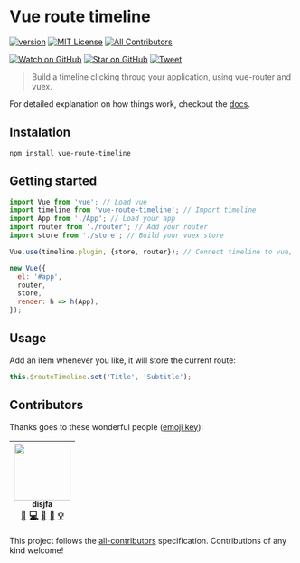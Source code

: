 # Vue route timeline

[![version][version-badge]][package]
[![MIT License][license-badge]][LICENSE]
[![All Contributors](https://img.shields.io/badge/all_contributors-1-orange.svg?style=flat-square)](#contributors)

[![Watch on GitHub][github-watch-badge]][github-watch]
[![Star on GitHub][github-star-badge]][github-star]
[![Tweet][twitter-badge]][twitter]

> Build a timeline clicking throug your application, using vue-router and vuex.

For detailed explanation on how things work, checkout the [docs](https://disjfa.github.io/vue-route-timeline/#/hello).

## Instalation

```
npm install vue-route-timeline
```

## Getting started

```javascript
import Vue from 'vue'; // Load vue
import timeline from 'vue-route-timeline'; // Import timeline
import App from './App'; // Load your app
import router from './router'; // Add your router
import store from './store'; // Build your vuex store

Vue.use(timeline.plugin, {store, router}); // Connect timeline to vue, store and router

new Vue({
  el: '#app',
  router,
  store,
  render: h => h(App),
});
```

## Usage

Add an item whenever you like, it will store the current route:

```javascript
this.$routeTimeline.set('Title', 'Subtitle');
```

## Contributors

Thanks goes to these wonderful people ([emoji key](https://github.com/kentcdodds/all-contributors#emoji-key)):

<!-- ALL-CONTRIBUTORS-LIST:START - Do not remove or modify this section -->
| [<img src="https://avatars3.githubusercontent.com/u/632778?v=4" width="100px;"/><br /><sub>disjfa</sub>](http://www.disjfa.nl)<br />[💬](#question-disjfa "Answering Questions") [💻](https://github.com/disjfa/vue-route-timeline/commits?author=disjfa "Code") [🎨](#design-disjfa "Design") [📖](https://github.com/disjfa/vue-route-timeline/commits?author=disjfa "Documentation") [💡](#example-disjfa "Examples") |
| :---: |
<!-- ALL-CONTRIBUTORS-LIST:END -->

This project follows the [all-contributors](https://github.com/kentcdodds/all-contributors) specification. Contributions of any kind welcome!

[package]: https://www.npmjs.com/package/vue-route-timeline
[version-badge]: https://img.shields.io/npm/v/vue-route-timeline.svg?style=flat-square
[license]: https://github.com/disjfa/vue-route-timeline/blob/master/LICENSE
[license-badge]: https://img.shields.io/npm/l/vue-route-timeline.svg?style=flat-square
[github-watch-badge]: https://img.shields.io/github/watchers/disjfa/vue-route-timeline.svg?style=social
[github-watch]: https://github.com/disjfa/vue-route-timeline/watchers
[github-star-badge]: https://img.shields.io/github/stars/disjfa/vue-route-timeline.svg?style=social
[github-star]: https://github.com/disjfa/vue-route-timeline/stargazers
[twitter]: https://twitter.com/intent/tweet?text=Check%20out%20vue-route-timeline!%20-%20Cool%timeline!%20Thanks%20@disjfa%20https://github.com/disjfa/vue-route-timeline%20%F0%9F%A4%97
[twitter-badge]: https://img.shields.io/twitter/url/https/github.com/disjfa/vue-route-timeline.svg?style=social